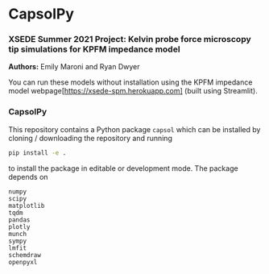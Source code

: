 # CapsolPy
### XSEDE Summer 2021 Project: Kelvin probe force microscopy tip simulations for KPFM impedance model

**Authors:** Emily Maroni and Ryan Dwyer

You can run these models without installation using the KPFM impedance model webpage[https://xsede-spm.herokuapp.com] (built using Streamlit).

### CapsolPy

This repository contains a Python package `capsol` which can be installed by cloning / downloading the repository and running

```sh
pip install -e .
```

to install the package in editable or development mode. The package depends on 

```
numpy
scipy
matplotlib
tqdm
pandas
plotly
munch
sympy
lmfit
schemdraw
openpyxl
```
